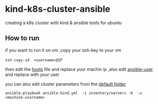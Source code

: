 # kind-k8s-cluster-ansible
creating a k8s cluster with kind & ansible tools for ubuntu 

## How to run
if you want to run it on vm ,copy your ssh-key to your vm

‍‍‍`ssh-copy-id  <username>@IP`

then edit the [hosts](./inventory/servers) file and replace your machin ip ,also edit [ansible-user](./roles/kind-cluster/vars/main.yml) and replace with your user

you can also edit cluster parameters from the [default folder](./roles/kind-cluster/defaults/main.yml)

`ansible-playbook ansible-kind.yml  -i inventory/servers -K  -u <machine-username>`
